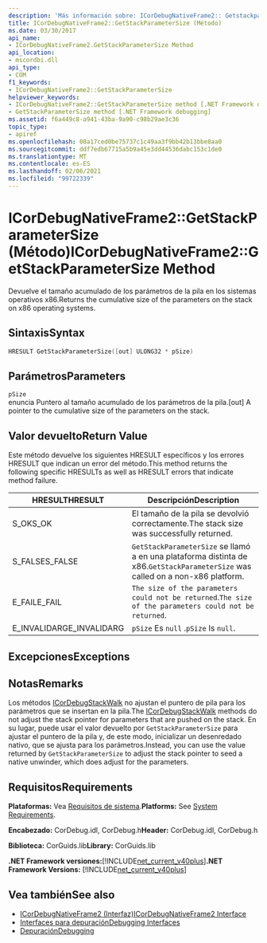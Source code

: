 ```yaml
---
description: 'Más información sobre: ICorDebugNativeFrame2:: Getstackparametersize ((método)'
title: ICorDebugNativeFrame2::GetStackParameterSize (Método)
ms.date: 03/30/2017
api_name:
- ICorDebugNativeFrame2.GetStackParameterSize Method
api_location:
- mscordbi.dll
api_type:
- COM
f1_keywords:
- ICorDebugNativeFrame2::GetStackParameterSize
helpviewer_keywords:
- ICorDebugNativeFrame2::GetStackParameterSize method [.NET Framework debugging]
- GetStackParameterSize method [.NET Framework debugging]
ms.assetid: f6a449c8-a941-43ba-9a90-c98b29ae3c36
topic_type:
- apiref
ms.openlocfilehash: 08a17ced0be75737c1c49aa3f9bb42b13bbe8aa0
ms.sourcegitcommit: ddf7edb67715a5b9a45e3dd44536dabc153c1de0
ms.translationtype: MT
ms.contentlocale: es-ES
ms.lasthandoff: 02/06/2021
ms.locfileid: "99722339"
---
```

# <a name="icordebugnativeframe2getstackparametersize-method"></a><span data-ttu-id="4b134-103">ICorDebugNativeFrame2::GetStackParameterSize (Método)</span><span class="sxs-lookup"><span data-stu-id="4b134-103">ICorDebugNativeFrame2::GetStackParameterSize Method</span></span>

<span data-ttu-id="4b134-104">Devuelve el tamaño acumulado de los parámetros de la pila en los sistemas operativos x86.</span><span class="sxs-lookup"><span data-stu-id="4b134-104">Returns the cumulative size of the parameters on the stack on x86 operating systems.</span></span>  
  
## <a name="syntax"></a><span data-ttu-id="4b134-105">Sintaxis</span><span class="sxs-lookup"><span data-stu-id="4b134-105">Syntax</span></span>  
  
```cpp  
HRESULT GetStackParameterSize([out] ULONG32 * pSize)  
```  
  
## <a name="parameters"></a><span data-ttu-id="4b134-106">Parámetros</span><span class="sxs-lookup"><span data-stu-id="4b134-106">Parameters</span></span>  

 `pSize`  
 <span data-ttu-id="4b134-107">enuncia Puntero al tamaño acumulado de los parámetros de la pila.</span><span class="sxs-lookup"><span data-stu-id="4b134-107">[out] A pointer to the cumulative size of the parameters on the stack.</span></span>  
  
## <a name="return-value"></a><span data-ttu-id="4b134-108">Valor devuelto</span><span class="sxs-lookup"><span data-stu-id="4b134-108">Return Value</span></span>  

 <span data-ttu-id="4b134-109">Este método devuelve los siguientes HRESULT específicos y los errores HRESULT que indican un error del método.</span><span class="sxs-lookup"><span data-stu-id="4b134-109">This method returns the following specific HRESULTs as well as HRESULT errors that indicate method failure.</span></span>  
  
|<span data-ttu-id="4b134-110">HRESULT</span><span class="sxs-lookup"><span data-stu-id="4b134-110">HRESULT</span></span>|<span data-ttu-id="4b134-111">Descripción</span><span class="sxs-lookup"><span data-stu-id="4b134-111">Description</span></span>|  
|-------------|-----------------|  
|<span data-ttu-id="4b134-112">S_OK</span><span class="sxs-lookup"><span data-stu-id="4b134-112">S_OK</span></span>|<span data-ttu-id="4b134-113">El tamaño de la pila se devolvió correctamente.</span><span class="sxs-lookup"><span data-stu-id="4b134-113">The stack size was successfully returned.</span></span>|  
|<span data-ttu-id="4b134-114">S_FALSE</span><span class="sxs-lookup"><span data-stu-id="4b134-114">S_FALSE</span></span>|<span data-ttu-id="4b134-115">`GetStackParameterSize` se llamó a en una plataforma distinta de x86.</span><span class="sxs-lookup"><span data-stu-id="4b134-115">`GetStackParameterSize` was called on a non-x86 platform.</span></span>|  
|<span data-ttu-id="4b134-116">E_FAIL</span><span class="sxs-lookup"><span data-stu-id="4b134-116">E_FAIL</span></span>|<span data-ttu-id="4b134-117">`The size of the parameters could not be returned`.</span><span class="sxs-lookup"><span data-stu-id="4b134-117">`The size of the parameters could not be returned`.</span></span>|  
|<span data-ttu-id="4b134-118">E_INVALIDARG</span><span class="sxs-lookup"><span data-stu-id="4b134-118">E_INVALIDARG</span></span>|<span data-ttu-id="4b134-119">`pSize` Es `null` .</span><span class="sxs-lookup"><span data-stu-id="4b134-119">`pSize` Is `null`.</span></span>|  
  
## <a name="exceptions"></a><span data-ttu-id="4b134-120">Excepciones</span><span class="sxs-lookup"><span data-stu-id="4b134-120">Exceptions</span></span>  
  
## <a name="remarks"></a><span data-ttu-id="4b134-121">Notas</span><span class="sxs-lookup"><span data-stu-id="4b134-121">Remarks</span></span>  

 <span data-ttu-id="4b134-122">Los métodos [ICorDebugStackWalk](icordebugstackwalk-interface.md) no ajustan el puntero de pila para los parámetros que se insertan en la pila.</span><span class="sxs-lookup"><span data-stu-id="4b134-122">The [ICorDebugStackWalk](icordebugstackwalk-interface.md) methods do not adjust the stack pointer for parameters that are pushed on the stack.</span></span> <span data-ttu-id="4b134-123">En su lugar, puede usar el valor devuelto por `GetStackParameterSize` para ajustar el puntero de la pila y, de este modo, inicializar un desenredado nativo, que se ajusta para los parámetros.</span><span class="sxs-lookup"><span data-stu-id="4b134-123">Instead, you can use the value returned by `GetStackParameterSize` to adjust the stack pointer to seed a native unwinder, which does adjust for the parameters.</span></span>  
  
## <a name="requirements"></a><span data-ttu-id="4b134-124">Requisitos</span><span class="sxs-lookup"><span data-stu-id="4b134-124">Requirements</span></span>  

 <span data-ttu-id="4b134-125">**Plataformas:** Vea [Requisitos de sistema](../../get-started/system-requirements.md).</span><span class="sxs-lookup"><span data-stu-id="4b134-125">**Platforms:** See [System Requirements](../../get-started/system-requirements.md).</span></span>  
  
 <span data-ttu-id="4b134-126">**Encabezado:** CorDebug.idl, CorDebug.h</span><span class="sxs-lookup"><span data-stu-id="4b134-126">**Header:** CorDebug.idl, CorDebug.h</span></span>  
  
 <span data-ttu-id="4b134-127">**Biblioteca:** CorGuids.lib</span><span class="sxs-lookup"><span data-stu-id="4b134-127">**Library:** CorGuids.lib</span></span>  
  
 <span data-ttu-id="4b134-128">**.NET Framework versiones:**[!INCLUDE[net_current_v40plus](../../../../includes/net-current-v40plus-md.md)]</span><span class="sxs-lookup"><span data-stu-id="4b134-128">**.NET Framework Versions:** [!INCLUDE[net_current_v40plus](../../../../includes/net-current-v40plus-md.md)]</span></span>  
  
## <a name="see-also"></a><span data-ttu-id="4b134-129">Vea también</span><span class="sxs-lookup"><span data-stu-id="4b134-129">See also</span></span>

- [<span data-ttu-id="4b134-130">ICorDebugNativeFrame2 (Interfaz)</span><span class="sxs-lookup"><span data-stu-id="4b134-130">ICorDebugNativeFrame2 Interface</span></span>](icordebugnativeframe2-interface.md)
- [<span data-ttu-id="4b134-131">Interfaces para depuración</span><span class="sxs-lookup"><span data-stu-id="4b134-131">Debugging Interfaces</span></span>](debugging-interfaces.md)
- [<span data-ttu-id="4b134-132">Depuración</span><span class="sxs-lookup"><span data-stu-id="4b134-132">Debugging</span></span>](index.md)
